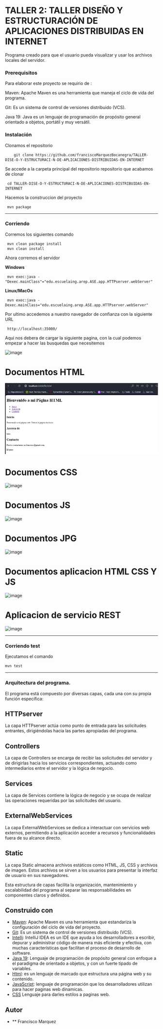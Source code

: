# TALLER 2: TALLER DISEÑO Y ESTRUCTURACIÓN DE APLICACIONES DISTRIBUIDAS EN INTERNET


Programa creado para que el usuario pueda visualizar y usar los archivos locales del servidor.


### Prerequisitos

Para elaborar este proyecto se requirio de : 


Maven: Apache Maven es una herramienta que maneja el ciclo de vida del programa.



Git: Es un sistema de control de versiones distribuido (VCS).



Java 19: Java es un lenguaje de programación de propósito general orientado a objetos, portátil y muy versátil.



### Instalación

Clonamos el repositorio

```
    git clone https://github.com/franciscoMarquezBocanegra/TALLER-DISE-O-Y-ESTRUCTURACI-N-DE-APLICACIONES-DISTRIBUIDAS-EN-INTERNET

```
Se accede a la carpeta principal del repositorio repositorio que acabamos de clonar

	 cd TALLER-DISE-O-Y-ESTRUCTURACI-N-DE-APLICACIONES-DISTRIBUIDAS-EN-INTERNET

Hacemos la construccion del proyecto

	 mvn package
---
### Corriendo
Corremos los siguientes comando
	
	 mvn clean package install
	 mvn clean install

Ahora corremos el servidor
	
**Windows**

	 mvn exec:java -"Dexec.mainClass"="edu.escuelaing.arep.ASE.app.HTTPserver.webServer"

**Linux/MacOs**

	 mvn exec:java -Dexec.mainClass="edu.escuelaing.arep.ASE.app.HTTPserver.webServer"

Por ultimo accedemos a nuestro navegador de confianza con la siguiente URL

	 http://localhost:35000/

Aqui nos debera de cargar la siguiente pagina, con la cual podemos empezar a hacer las busquedas que necesitemos

![image](https://github.com/julianCS21/taller02AREP/assets/96396177/6bcb8006-784b-4085-9b67-12c1c0deb746)

# Documentos HTML

![alt text](image.png)

# Documentos CSS

![image](https://github.com/franciscoMarquezBocanegra/TALLER-DISE-O-Y-ESTRUCTURACI-N-DE-APLICACIONES-DISTRIBUIDAS-EN-INTERNET/assets/98216991/7e7fb204-3b3a-479a-bcd4-218fc17cc9d4)


# Documentos JS

![image](https://github.com/franciscoMarquezBocanegra/TALLER-DISE-O-Y-ESTRUCTURACI-N-DE-APLICACIONES-DISTRIBUIDAS-EN-INTERNET/assets/98216991/048115b9-617b-47d9-8883-59d8d307e653)



# Documentos JPG


![image](https://github.com/franciscoMarquezBocanegra/TALLER-DISE-O-Y-ESTRUCTURACI-N-DE-APLICACIONES-DISTRIBUIDAS-EN-INTERNET/assets/98216991/9030c4be-5970-4c8a-9935-c2a95d986b5d)



# Documentos aplicacion HTML CSS Y JS


![image](https://github.com/franciscoMarquezBocanegra/TALLER-DISE-O-Y-ESTRUCTURACI-N-DE-APLICACIONES-DISTRIBUIDAS-EN-INTERNET/assets/98216991/720884e5-f7f8-41aa-84a2-abfedcd662ac)



# Aplicacion de servicio REST


![image](https://github.com/franciscoMarquezBocanegra/TALLER-DISE-O-Y-ESTRUCTURACI-N-DE-APLICACIONES-DISTRIBUIDAS-EN-INTERNET/assets/98216991/319c39bf-b8dc-4149-a4e6-d2c80841f3ee)





---
### Corriendo test

Ejecutamos el comando

	mvn test
	
---


### Arquitectura del programa.


El programa está compuesto por diversas capas, cada una con su propia función específica:

## HTTPserver


La capa HTTPserver actúa como punto de entrada para las solicitudes entrantes, dirigiéndolas hacia las partes apropiadas del programa.

## Controllers


La capa de Controllers se encarga de recibir las solicitudes del servidor y de dirigirlas hacia los servicios correspondientes, actuando como intermediarios entre el servidor y la lógica de negocio.

## Services


La capa de Services contiene la lógica de negocio y se ocupa de realizar las operaciones requeridas por las solicitudes del usuario.

## ExternalWebServices


La capa ExternalWebServices se dedica a interactuar con servicios web externos, permitiendo a la aplicación acceder a recursos y funcionalidades fuera de su alcance directo.

## Static


La capa Static almacena archivos estáticos como HTML, JS, CSS y archivos de imagen. Estos archivos se sirven a los usuarios para presentar la interfaz de usuario en sus navegadores.



Esta estructura de capas facilita la organización, mantenimiento y escalabilidad del programa al separar las responsabilidades en componentes claros y definidos.







## Construido con

* [Maven](https://maven.apache.org/): Apache Maven es una herramienta que estandariza la configuración del ciclo de vida del proyecto.
* [Git](https://rometools.github.io/rome/):  Es un sistema de control de versiones distribuido (VCS).
* [Intellj](https://www.jetbrains.com/es-es/idea/): IntelliJ IDEA es un IDE que ayuda a los desarrolladores a escribir, depurar y administrar código de manera más eficiente y efectiva, con muchas características que facilitan el proceso de desarrollo de software.
* [Java 19](https://www.java.com/es/): Lenguaje de programación de propósito general con enfoque a el paradigma de orientado a objetos, y con un fuerte tipado de variables.
* [Html](https://developer.mozilla.org/es/docs/Learn/Getting_started_with_the_web/HTML_basics): es un lenguaje de marcado que estructura una página web y su contenido.
* [JavaScript](https://developer.mozilla.org/es/docs/Learn/JavaScript/First_steps/What_is_JavaScript): lenguaje de programación que los desarrolladores utilizan para hacer paginas web dinamicas.
* [CSS](https://developer.mozilla.org/es/docs/Web/CSS) Lenguaje para darles estilos a paginas web.


## Autor
* ** Francisco Marquez


